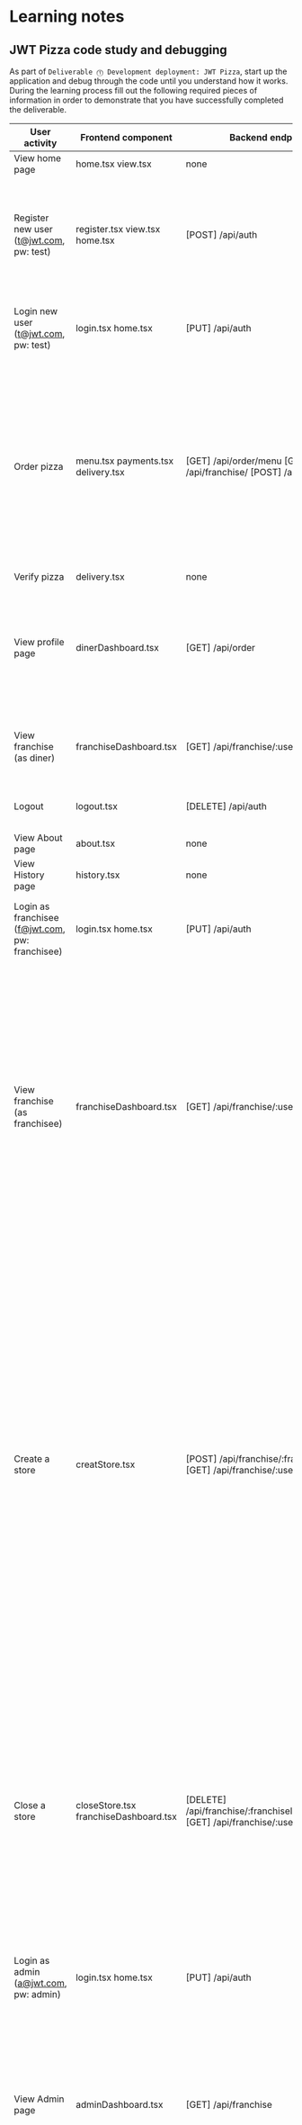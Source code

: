 # Learning notes

## JWT Pizza code study and debugging

As part of `Deliverable ⓵ Development deployment: JWT Pizza`, start up the application and debug through the code until you understand how it works. During the learning process fill out the following required pieces of information in order to demonstrate that you have successfully completed the deliverable.

| User activity                                       | Frontend component | Backend endpoints | Database SQL |
| --------------------------------------------------- | ------------------ | ----------------- | ------------ |
| View home page                                      | home.tsx view.tsx  | none              | none         |
| Register new user<br/>(t@jwt.com, pw: test)         | register.tsx view.tsx home.tsx| [POST] /api/auth | INSERT INTO user (name, email, password) VALUES (?, ?, ?) INSERT INTO userRole (userId, role, objectId) VALUES (?, ?, ?) INSERT INTO userRole (userId, role, objectId) VALUES (?, ?, ?) INSERT INTO auth (token, userId) VALUES (?, ?) |
| Login new user<br/>(t@jwt.com, pw: test)            | login.tsx home.tsx | [PUT] /api/auth   | SELECT * FROM user WHERE email=? SELECT * FROM userRole WHERE userId=? INSERT INTO auth (token, userId) VALUES (?, ?) |
| Order pizza                                         | menu.tsx  payments.tsx delivery.tsx| [GET] /api/order/menu [GET] /api/franchise/ [POST] /api/order | SELECT userId FROM auth WHERE token=? SELECT * FROM menu SELECT userId FROM auth WHERE token=? SELECT id, name FROM franchise SELECT id, name FROM store WHERE franchiseId=? INSERT INTO dinerOrder (dinerId, franchiseId, storeId, date) VALUES (?, ?, ?, now()) INSERT INTO orderItem (orderId, menuId, description, price) VALUES (?, ?, ?, ?) `SELECT id FROM ${table} WHERE ${key}=? |
| Verify pizza                                        | delivery.tsx       | none              | none         |
| View profile page                                   | dinerDashboard.tsx | [GET] /api/order  | SELECT userId FROM auth WHERE token=? SELECT id, franchiseId, storeId, date FROM dinerOrder WHERE dinerId=? LIMIT ${offset},${config.db.listPerPage} SELECT id, menuId, description, price FROM orderItem WHERE orderId=?|
| View franchise<br/>(as diner)                       |franchiseDashboard.tsx| [GET] /api/franchise/:userId| SELECT userId FROM auth WHERE token=? SELECT objectId FROM userRole WHERE role='franchisee' AND userId=? |
| Logout                                              |  logout.tsx        | [DELETE] /api/auth| SELECT userId FROM auth WHERE token=? DELETE FROM auth WHERE token=? |
| View About page                                     |  about.tsx         | none              | none         |
| View History page                                   | history.tsx        | none              | none         |
| Login as franchisee<br/>(f@jwt.com, pw: franchisee) | login.tsx home.tsx | [PUT] /api/auth   | SELECT * FROM user WHERE email=? SELECT * FROM userRole WHERE userId=? INSERT INTO auth (token, userId) VALUES (?, ?) |
| View franchise<br/>(as franchisee)                  | franchiseDashboard.tsx     | [GET] /api/franchise/:userId| SELECT userId FROM auth WHERE token=? ELECT objectId FROM userRole WHERE role='franchisee' AND userId=? SELECT id, name FROM franchise WHERE id in (${franchiseIds.join(',')}) SELECT u.id, u.name, u.email FROM userRole AS ur JOIN user AS u ON u.id=ur.userId WHERE ur.objectId=? AND ur.role='franchisee' SELECT s.id, s.name, COALESCE(SUM(oi.price), 0) AS totalRevenue FROM dinerOrder AS do JOIN orderItem AS oi ON do.id=oi.orderId RIGHT JOIN store AS s ON s.id=do.storeId WHERE s.franchiseId=? GROUP BY s.id|
| Create a store                                      |  creatStore.tsx    | [POST] /api/franchise/:franchiseId/store [GET] /api/franchise/:userId | SELECT userId FROM auth WHERE token=? SELECT u.id, u.name, u.email FROM userRole AS ur JOIN user AS u ON u.id=ur.userId WHERE ur.objectId=? AND ur.role='franchisee' SELECT s.id, s.name, COALESCE(SUM(oi.price), 0) AS totalRevenue FROM dinerOrder AS do JOIN orderItem AS oi ON do.id=oi.orderId RIGHT JOIN store AS s ON s.id=do.storeId WHERE s.franchiseId=? GROUP BY s.id INSERT INTO store (franchiseId, name) VALUES (?, ?) SELECT userId FROM auth WHERE token=? SELECT objectId FROM userRole WHERE role='franchisee' AND userId=? SELECT id, name FROM franchise WHERE id in (${franchiseIds.join(',')}) SELECT s.id, s.name, COALESCE(SUM(oi.price), 0) AS totalRevenue FROM dinerOrder AS do JOIN orderItem AS oi ON do.id=oi.orderId RIGHT JOIN store AS s ON s.id=do.storeId WHERE s.franchiseId=? GROUP BY s.id |
| Close a store                                       | closeStore.tsx franchiseDashboard.tsx  | [DELETE] /api/franchise/:franchiseId/store/:storeId [GET] /api/franchise/:userId | SELECT userId FROM auth WHERE token=? SELECT s.id, s.name, COALESCE(SUM(oi.price), 0) AS totalRevenue FROM dinerOrder AS do JOIN orderItem AS oi ON do.id=oi.orderId RIGHT JOIN store AS s ON s.id=do.storeId WHERE s.franchiseId=? GROUP BY s.id DELETE FROM store WHERE franchiseId=? AND id=?` SELECT userId FROM auth WHERE token=? SELECT objectId FROM userRole WHERE role='franchisee' AND userId=? SELECT id, name FROM franchise WHERE id in (${franchiseIds.join(',')}) |
| Login as admin<br/>(a@jwt.com, pw: admin)           | login.tsx home.tsx | [PUT] /api/auth      | SELECT * FROM user WHERE email=? `SELECT * FROM userRole WHERE userId=? INSERT INTO auth (token, userId) VALUES (?, ?) |  
| View Admin page                                     | adminDashboard.tsx | [GET] /api/franchise | SELECT userId FROM auth WHERE token=? SELECT id, name FROM franchise SELECT id, name FROM store WHERE franchiseId=? `SELECT s.id, s.name, COALESCE(SUM(oi.price), 0) AS totalRevenue FROM dinerOrder AS do JOIN orderItem AS oi ON do.id=oi.orderId RIGHT JOIN store AS s ON s.id=do.storeId WHERE s.franchiseId=? GROUP BY s.id |
| Create a franchise for t@jwt.com                    | createFranchise.tsx adminDashboard.tsx| [POST] /api/franchise [GET] /api/franchise| SELECT userId FROM auth WHERE token=? SELECT id, name FROM user WHERE email=? INSERT INTO franchise (name) VALUES (?) INSERT INTO userRole (userId, role, objectId) VALUES (?, ?, ?) SELECT id, name FROM franchise SELECT id, name FROM store WHERE franchiseId=? SELECT s.id, s.name, COALESCE(SUM(oi.price), 0) AS totalRevenue FROM dinerOrder AS do JOIN orderItem AS oi ON do.id=oi.orderId RIGHT JOIN store AS s ON s.id=do.storeId WHERE s.franchiseId=? GROUP BY s.id |
| Close the franchise for t@jwt.com                   | closeFranchise.tsx | [DELETE] /api/franchise/:franchiseId [GET] /api/franchise  | SELECT userId FROM auth WHERE token=? DELETE FROM store WHERE franchiseId=? DELETE FROM userRole WHERE objectId=? DELETE FROM franchise WHERE id=? SELECT userId FROM auth WHERE token=? SELECT id, name FROM franchise SELECT id, name FROM store WHERE franchiseId=? SELECT u.id, u.name, u.email FROM userRole AS ur JOIN user AS u ON u.id=ur.userId WHERE ur.objectId=? AND ur.role='franchisee' SELECT s.id, s.name, COALESCE(SUM(oi.price), 0) AS totalRevenue FROM dinerOrder AS do JOIN orderItem AS oi ON do.id=oi.orderId RIGHT JOIN store AS s ON s.id=do.storeId WHERE s.franchiseId=? GROUP BY s.id |